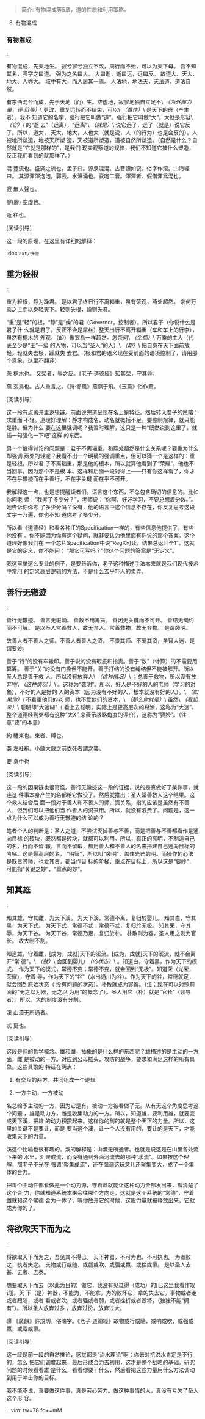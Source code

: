 > 简介: 有物混成等5章，道的性质和利用策略。

8. 有物混成

### 有物混成

::

  有物混成，先天地生。
  寂兮寥兮独立不改，周行而不殆，可以为天下母。
  吾不知其名，强字之曰道。
  强为之名曰大。
  大曰逝，逝曰远，远曰反。
  故道大、天大、地大、人亦大。
  域中有大，而人居其一焉。
  人法地，地法天，天法道，道法自然。

有东西混合而成，先于天地（而）生。空虚地，寂寥地独自立足不\ *（为外部力量，评
价等）*\ 更改，重复运转而不结束，可以\ *（看作）*\ 是天下的母（产生者）。我不
知道它的名字，强行把它叫做“道”。强行把它叫做“大”。大就是形容\ *（它）*\ 的“逝
去”（远离），“远离”\ *（就是）*\ 说它远了，远了（就是）说它反了。所以，道大，
天大，地大，人也大（就是说，人（的行为）也是会反的）。人被地所塑造，地被天所塑
造，天被道所塑造，道被自然所塑造。（自然是什么？自然就是“它就是那样的”，是我们
现实观察道的规律，我们不知道它被什么塑造，反正我们看到的就那样了。）

混
  豐流也。盛滿之流也。孟子曰。源泉混混。古音讀如衮。俗字作滚。山海經曰。
  其源渾渾泡泡。郭云。水濆涌也。衮咆二音。渾渾者、假借渾爲混也。

寂
  無人聲也。

寥(廫)
  空虛也。

逝
  往也。

[阅读引导]

这一段的原理，在这里有详细的解释：

  :doc:`ext/恍惚`

## 重为轻根
::

  重为轻根，静为躁君。
  是以君子终日行不离辎重，虽有荣观，燕处超然。
  奈何万乘之主而以身轻天下。轻则失根，躁则失君。

“重”是“轻”的根，“静”是“燥”的君（Governor，控制者）。所以君子（你说什么是君子什
么就是君子，反正不会是屌丝）整天出行不离开辎重（车和车上的行李），虽然有桐木的
外观，（却）像玄鸟一样超然。怎奈何\ *（坐拥）*\ 万乘的主人（代表至少是“王”一级
的人物，可以当“圣人”的人）\ *（却）*\ 把自身在天下面前放轻。轻就失去根，躁就失
去君。（根和君的语义现在受前面的语境控制了，请用那个意象，这里不翻译）

荣
  桐木也。 又榮者，辱之反。《老子·道德經》知其榮，守其辱。

燕
  玄鳥也。古人重言之。《詩·邶風》燕燕于飛。《玉篇》俗作鷰。

[阅读引导]

这一段有点离开主逻辑链。前面说完道呈现在名上是特征。然后转入君子的策略：求重而
不轻。道理好理解：静才构成名，动名就概括不足。要控制规律，就只能是静。但为什么
要在这里强调呢？我暂时理解，这只是一种“既然说到这里了，就插一句强化一下吧”这样
的东西。

另一个值得讨论的问题是：君子不离辎重，和燕处超然是什么关系呢？要重为什么却强调
燕处的轻呢？我看不出一个明确的强调重点，但可以猜一个是这样的：重是轻根，所以君
子不离辎重，那是他的根本，所以就算他看到了“荣耀”，他也不当回事，因为那个不是根
本。这样和后面一段对得上——只有你这样看了，你才不在乎辙迹而在乎善行，不在乎关楗
而在乎不可开。

我解释这一点，也是想提醒读者们。语言这个东西，不总包含确切的信息的。比如你问老
师：“我考了多少分？”，老师说：“你啊，好好学习，不要总想着分数。”。她告诉你你考
了多少分吗？没有，他的语言中这个信息不存在，你反复思考这段文字一万遍，你也不知
道你考了多少分。

所以看《道德经》和看各种IT的Specification一样的，有些信息他提供了，有些他没有
。你不能因为你有这个疑问，就非要认为他里面有你说的那个答案。这个道理好像我们在
一个芯片Specification中说“RegX可读，结果总返回全1”。这就是它的定义，你不能问：
“那它可写吗？”你这个问题的答案是“无定义”。

我这里举这么专业的例子，是要告诉你，老子这种描述手法本来就是我们现代技术中常用
的定义高层逻辑的方法，不是什么玄乎吓人的卖弄。

## 善行无辙迹
::

  善行无辙迹。
  善言无瑕谪。
  善数不用筹策。
  善闭无关楗而不可开。
  善结无绳约而不可解。
  是以圣人常善救人，故无弃人。常善救物，故无弃物。
  是谓袭明。
  
  故善人者不善人之师。不善人者善人之资。
  不贵其师、不爱其资，虽智大迷，是谓要妙。

善于“行”的没有车辙印。善于说的没有瑕疵和指责。善于“数”（计算）的不需要用算筹。
善于“关”的没有门拴但不能开。善于打结的没有绳结但不能被解开。所以圣人总是善于救
人，所以没有放弃人\ *（这种情况）*\ ；总善于救物，所以没有放弃物\ *（这种情况
）*\ 。这称为“袭明”。所以，好人是不好的人的老师（学习的对象），不好的人是好的
人的资本（因为没有不好的人，根本就没有好的人）。\ *（如果你）*\ 不看重他们的老
师，也不爱他们的资本，\ *（那么你就是）*\ 虽然\ *（看起来）*\ 聪明却“大迷糊”（
看上去聪明，实际上是更高层次的糊涂，这称为“大迷”。整个道德经到处都有这种“大X”
来表示战略角度的评价），这称为“要妙”。（注意“要”的本意）

約
  纏束也。束者、縛也。

袭
  左衽袍。小斂大斂之前衣死者謂之襲。

要
  身中也

[阅读引导]

这一段的因果链也很奇怪。善行无辙迹这一段的证据，说的是真做好了某件事，就连这
件事本身产生的名都给它做没了。然后就推出：圣人常善救人这个结果。这个救人结合后
面一段对于善人和不善人的师、资关系，指的应该是虽然有不善人，但我们可以把他们当
作善人的资来用。所以，就没有浪费了。问题是，这一点为什么可以成为善行无辙迹的结
论的？

笔者个人的判断是：圣人之道，不尝试灭掉善与不善，而是把善与不善都看作是通向目标
的砖块，既然都是砖块，就都可以利用。所以，真正的高明，不制造自己的名，行而不留
辙，言而不留瑕，都用善人和不善人的名来搭建自己通向目标的阶梯。这是最高层的名，
“明智”，所以叫“袭明”，盖住光芒的明。而操作的心法是既贵其师，也爱其资，都当作目
标的阶梯，重点在目标上，所以这是“要妙”，可能指“关键之妙”，“重点的妙”。

## 知其雄
::

  知其雄，守其雌，为天下溪。
  为天下溪，常德不离，复归於婴儿。
  知其白，守其黑，为天下式。
  为天下式，常德不忒；常德不忒，复归於无极。
  知其荣，守其辱，为天下谷。
  为天下谷，常德乃足，复归於朴。
  朴散则为器，圣人用之则为官长。
  故大制不割。

知道雄，守着雌，[成为，成就]天下的溪流。[成为，成就]天下的溪流，就不会离开“常
德”，\ *（就）*\ 会回到婴儿\ *（的状态）*\ 。知道白，守着黑，作为天下的模式。
作为天下的模式，常德不变；常德不变，就会回到“无极”。知道荣（光荣，荣耀），守着
辱，作为天下的“谷”（水出通川为谷）。作为天下的谷，常德就足，就会回到原始状态（
没有问题的状态）。朴散就成为容器。（注：现在可以对照前面的“无之以为器，无之以
为用”的概念了）。圣人用它（朴）就是“官长”（领导者）。所以，大的制度没有分割。

溪
  山瀆无所通者。

忒
  更也。

[阅读引导]

这段是纯的哲学概念。雄和雌，抽象的是什么样的东西呢？雄描述的是主动的一方面，雌
是被动的一方。对应到公母插头，攻防的战争，要求和满足这样的所有具象。这些具象的
特征在两点：

1. 有交互的两方，共同组成一个逻辑

2. 一方主动，一方被动

名总给予主动的一方，因为它是有，被动一方被看做了无。从有无这个角度思考这个问题
，雄是动力方，雌是收集动力的一方。所以，知道雄，要利用雄，就要变成天下溪，把雄
的动力积攒起来。这样你的到的就是整个天下的力量。所以，这里的关键不是要让，而是
要当这个溪，让一个人没有用的，要让的是天下，才能收集天下的力量。

溪这个比喻也很有趣的。溪的解释是：山瀆无所通者。也就是说这是在山里各处流下来的
水里，汇聚成流，而没有通到外面河流去的那种“水流”。如果按这个理解，那老子不光在
强调“聚集成流”，还在强调这玩意儿还聚集变大，成了一个集体的合力。

把每个主动性都看做是一个动力源，守着雌就能让这种动力全部发出来，看清楚了这个合
力，你就知道系统本来会往哪个方向走，这就是这个系统的“常德”，守着雌就和这个常德
合为一体了，等你放开它的时候，这股力量就被释放出来，它就成为你的了。

## 将欲取天下而为之
::

  将欲取天下而为之，吾见其不得已。
  天下神器，不可为也，不可执也。
  为者败之，执者失之。
  夫物或行或随、或觑或吹、或强或羸、或挫或隳。
  是以圣人去甚、去奢、去泰。

想要取天下而去（以此为目的）做它，我没有见过得（成功）的[已这里我看作叹词]。天
下（是）神器，不能为，不能拿。为的败坏它，拿的失去它。事物或者走或者跟随，或者
看或者吹，或者强或者弱，或者挫折或者毁坏，（独独不能“拥有”）。所以圣人放弃过多
，放弃过份，放弃过大。
  
隳
  《廣韻》許規切。俗隓字。《老子·道德經》故物或行或隨，或响或吹，或强或
  羸，或載或隳。

[阅读引导]

这一段是前一段的自然推论，感觉都是“治水理论”啊：你去对抗洪水肯定是不行的，怎么
把它们调度起来，最后形成合力去利用，这才是整个战略的基础。研究问题的时候看看雄
是什么，看看你要干什么，然后看把这些力量用什么方法调动到用于冲击你的目标。

我不能不说，真要做这件事，真是劳心劳力。做这种事情的人，真没有亏欠了圣人这个形
容。

.. vim: tw=78 fo+=mM
